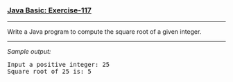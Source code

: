 ### [Java Basic: Exercise-117](https://www.w3resource.com/java-exercises/basic/java-basic-exercise-117.php)

***
<p>Write a Java program to compute the square root of a given integer.</p>

***
_Sample output:_
<pre class="output">Input a positive integer: 25                                           
Square root of 25 is: 5 
</pre>
